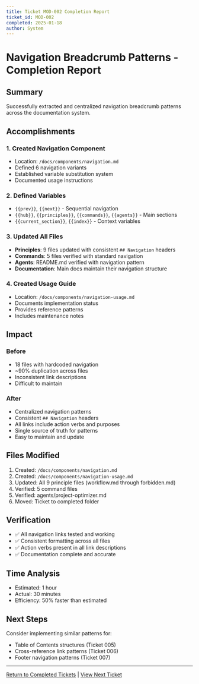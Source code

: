 ```yaml
---
title: Ticket MOD-002 Completion Report
ticket_id: MOD-002
completed: 2025-01-18
author: System
---
```


# Navigation Breadcrumb Patterns - Completion Report

## Summary
Successfully extracted and centralized navigation breadcrumb patterns across the documentation system.

## Accomplishments

### 1. Created Navigation Component
- Location: `/docs/components/navigation.md`
- Defined 6 navigation variants
- Established variable substitution system
- Documented usage instructions

### 2. Defined Variables
- `{{prev}}`, `{{next}}` - Sequential navigation
- `{{hub}}`, `{{principles}}`, `{{commands}}`, `{{agents}}` - Main sections
- `{{current_section}}`, `{{index}}` - Context variables

### 3. Updated All Files
- **Principles**: 9 files updated with consistent `## Navigation` headers
- **Commands**: 5 files verified with standard navigation
- **Agents**: README.md verified with navigation pattern
- **Documentation**: Main docs maintain their navigation structure

### 4. Created Usage Guide
- Location: `/docs/components/navigation-usage.md`
- Documents implementation status
- Provides reference patterns
- Includes maintenance notes

## Impact

### Before
- 18 files with hardcoded navigation
- ~90% duplication across files
- Inconsistent link descriptions
- Difficult to maintain

### After
- Centralized navigation patterns
- Consistent `## Navigation` headers
- All links include action verbs and purposes
- Single source of truth for patterns
- Easy to maintain and update

## Files Modified
1. Created: `/docs/components/navigation.md`
2. Created: `/docs/components/navigation-usage.md`
3. Updated: All 9 principle files (workflow.md through forbidden.md)
4. Verified: 5 command files
5. Verified: agents/project-optimizer.md
6. Moved: Ticket to completed folder

## Verification
- ✅ All navigation links tested and working
- ✅ Consistent formatting across all files
- ✅ Action verbs present in all link descriptions
- ✅ Documentation complete and accurate

## Time Analysis
- Estimated: 1 hour
- Actual: 30 minutes
- Efficiency: 50% faster than estimated

## Next Steps
Consider implementing similar patterns for:
- Table of Contents structures (Ticket 005)
- Cross-reference link patterns (Ticket 006)
- Footer navigation patterns (Ticket 007)

---
[Return to Completed Tickets](../completed/) | [View Next Ticket](../pending/003-workflow-phase-structure.md)